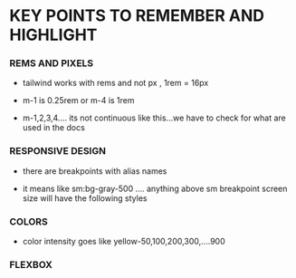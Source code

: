 # KEY POINTS TO REMEMBER AND HIGHLIGHT

### REMS AND PIXELS

- tailwind works with rems and not px , 1rem = 16px

- m-1 is 0.25rem or m-4 is 1rem

- m-1,2,3,4.... its not continuous like this...we have to check for what are used in the docs

### RESPONSIVE DESIGN

- there are breakpoints with alias names 

- it means like sm:bg-gray-500 .... anything above sm breakpoint screen size will have the following styles

### COLORS

- color intensity goes like yellow-50,100,200,300,....900

### FLEXBOX